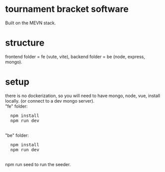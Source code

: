 # tournament bracket software #
Built on the MEVN stack.

# structure
frontend folder = fe (vute, vite), backend folder = be (node, express, mongo). 

# setup
there is no dockerization, so you will need to have mongo, node, vue, install locally. (or connect to a dev mongo server). <br/>
"fe" folder:
<pre>
  npm install
  npm run dev
</pre>
<br/>
"be" folder:
<pre>
  npm install
  npm run dev
</pre>
<br/>
npm run seed to run the seeder.
